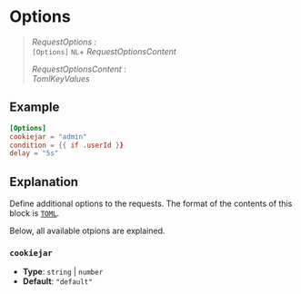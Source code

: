 # Options

> *RequestOptions* :  
> `[Options]` `NL`+ *RequestOptionsContent*
>
> *RequestOptionsContent* :  
> *TomlKeyValues*

## Example

```toml
[Options]
cookiejar = "admin"
condition = {{ if .userId }}
delay = "5s"
```

## Explanation

Define additional options to the requests. The format of the contents of this block is [`TOML`](https://toml.io/).

Below, all available otpions are explained.

### `cookiejar`

- **Type**: `string` | `number`
- **Default**: `"default"`
